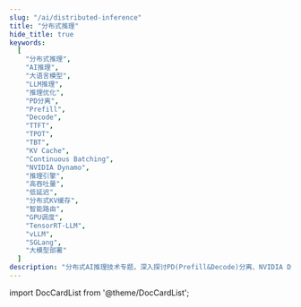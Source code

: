 ```yaml
---
slug: "/ai/distributed-inference"
title: "分布式推理"
hide_title: true
keywords:
  [
    "分布式推理",
    "AI推理",
    "大语言模型",
    "LLM推理",
    "推理优化",
    "PD分离",
    "Prefill",
    "Decode",
    "TTFT",
    "TPOT",
    "TBT",
    "KV Cache",
    "Continuous Batching",
    "NVIDIA Dynamo",
    "推理引擎",
    "高吞吐量",
    "低延迟",
    "分布式KV缓存",
    "智能路由",
    "GPU调度",
    "TensorRT-LLM",
    "vLLM",
    "SGLang",
    "大模型部署"
  ]
description: "分布式AI推理技术专题，深入探讨PD(Prefill&Decode)分离、NVIDIA Dynamo等前沿推理优化技术，涵盖大语言模型推理架构、KV缓存管理、智能路由调度等核心技术，提升大模型推理性能和用户体验"
---
```



import DocCardList from '@theme/DocCardList';

<DocCardList />